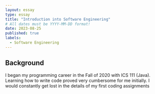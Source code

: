```yaml
---
layout: essay
type: essay
title: "Introduction into Software Engineering"
# All dates must be YYYY-MM-DD format! 
date: 2023-08-25
published: true
labels:
  - Software Engineering
---
```

## Background
I began my programming career in the Fall of 2020 with ICS 111 (Java). Learning how to write code proved very cumbersome for me initially. I would constantly get lost in the details of my first coding assignments 
